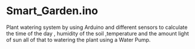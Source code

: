 # Smart_Garden.ino
Plant watering system by using Arduino and different sensors to calculate the time of the day , humidity of the soil ,temperature and the amount light of sun all of that to watering the plant using a Water Pump.
